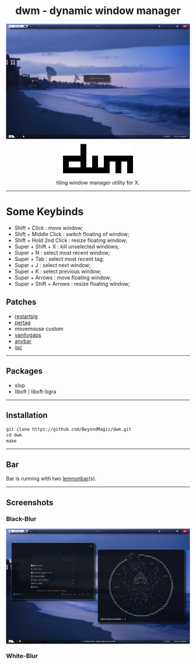 <h1 align="center">dwm - dynamic window manager</h1>

<img align="center" src="/.github/black-blur/preview1.png">

<p align="center">
  <a href="https://dwm.suckless.org/">
    <img src=".github/dwm.png" alt"dynamic window manager">
  </a>
</p>

<p align="center">tiling window manager utility for X.</p>


---

# Some Keybinds

+ Shift + Click : move window;
+ Shift + Middle Click : switch floating of window;
+ Shift + Hold 2nd Click : resize floating window;
+ Super + Shift + X : kill unselected windows;
+ Super + N : select most recent window;
+ Super + Tab : select most recent tag;
+ Super + J : select next window;
+ Super + K : select previous window;
+ Super + Arrows : move floating window;
+ Super + Shift + Arrows : resize floating window;

## Patches

+ [restartsig](https://dwm.suckless.org/patches/restartsig/)
+ [pertag](https://dwm.suckless.org/patches/pertag/)
+ movemouse custom
+ [vanitygaps](https://dwm.suckless.org/patches/vanitygaps/)
+ [anybar](https://dwm.suckless.org/patches/anybar/)
+ [ipc](https://dwm.suckless.org/patches/ipc/)

---

## Packages

+ slop
+ libxft | libxft-bgra

---

## Installation

```
git clone https://github.com/BeyondMagic/dwm.git
cd dwm
make
```

---

## Bar

Bar is running with two [lemnonbar](https://github.com/BeyondMagic/scripts/tree/master/bars)(s).

---

## Screenshots

### Black-Blur

<img align="center" src="/.github/black-blur/preview2.png">

### White-Blur

